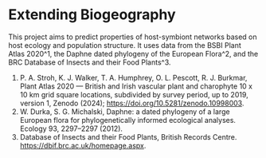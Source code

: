 # Extending Biogeography

This project aims to predict properties of host-symbiont networks based on host ecology and population structure. It uses data from the BSBI Plant Atlas 2020^1, the Daphne dated phylogeny of the European Flora^2, and the BRC Database of Insects and their Food Plants^3.

1.  P. A. Stroh, K. J. Walker, T. A. Humphrey, O. L. Pescott, R. J. Burkmar, Plant Atlas 2020 — British and Irish vascular plant and charophyte 10 x 10 km grid square locations, subdivided by survey period, up to 2019, version 1, Zenodo (2024); https://doi.org/10.5281/zenodo.10998003.
2.  W. Durka, S. G. Michalski, Daphne: a dated phylogeny of a large European flora for phylogenetically informed ecological analyses. Ecology 93, 2297–2297 (2012).
3.  Database of Insects and their Food Plants, British Records Centre. https://dbif.brc.ac.uk/homepage.aspx.
